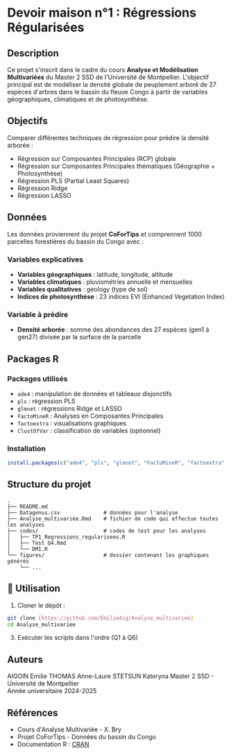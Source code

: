 # Devoir maison n°1 : Régressions Régularisées

## Description

Ce projet s'inscrit dans le cadre du cours **Analyse et Modélisation Multivariées** du Master 2 SSD de l'Université de Montpellier. L'objectif principal est de modéliser la densité globale de peuplement arboré de 27 espèces d'arbres dans le bassin du fleuve Congo à partir de variables géographiques, climatiques et de photosynthèse.

## Objectifs

Comparer différentes techniques de régression pour prédire la densité arborée :
- Régression sur Composantes Principales (RCP) globale
- Régression sur Composantes Principales thématiques (Géographie + Photosynthèse)
- Régression PLS (Partial Least Squares)
- Régression Ridge
- Régression LASSO

## Données

Les données proviennent du projet **CoForTips** et comprennent 1000 parcelles forestières du bassin du Congo avec :

### Variables explicatives
- **Variables géographiques** : latitude, longitude, altitude
- **Variables climatiques** : pluviométries annuelle et mensuelles
- **Variables qualitatives** : geology (type de sol)
- **Indices de photosynthèse** : 23 indices EVI (Enhanced Vegetation Index)

### Variable à prédire
- **Densité arborée** : somme des abondances des 27 espèces (gen1 à gen27) divisée par la surface de la parcelle

## Packages R

### Packages utilisés
- `ade4` : manipulation de données et tableaux disjonctifs
- `pls` : régression PLS
- `glmnet` : régressions Ridge et LASSO
- `FactoMineR` : Analyses en Composantes Principales
- `factoextra` : visualisations graphiques
- `ClustOfVar` : classification de variables (optionnel)

### Installation
```r
install.packages(c("ade4", "pls", "glmnet", "FactoMineR", "factoextra", "ClustOfVar"))
```

## Structure du projet

```
.
├── README.md
├── Datagenus.csv              # données pour l'analyse
├── Analyse_multivariée.Rmd    # fichier de code qui effectue toutes les analyses
├── codes/                     # codes de test pour les analyses
│   ├── TP1_Regressions_regularisees.R
│   ├── Test Q4.Rmd
│   └── DM1.R                  
└── figures/                   # dossier contenant les graphiques générés
    └── ...
```

## 🚀 Utilisation

1. Cloner le dépôt :
```bash
git clone [https://github.com/EmilieAig/Analyse_multivariee]
cd Analyse_multivariee
```

3. Exécuter les scripts dans l'ordre (Q1 à Q6)

## Auteurs

AIGOIN Emilie
THOMAS Anne-Laure
STETSUN Kateryna
Master 2 SSD - Université de Montpellier  
Année universitaire 2024-2025

## Références

- Cours d'Analyse Multivariée - X. Bry
- Projet CoForTips - Données du bassin du Congo
- Documentation R : [CRAN](https://cran.r-project.org/)

